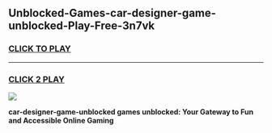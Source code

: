 
## Unblocked-Games-car-designer-game-unblocked-Play-Free-3n7vk
<h3>
<a href="https://premium76.site?title=car-designer-game-unblocked&ref=19M">CLICK TO PLAY</a></h3>
<hr>

<h3>
<a href="https://premium76.site?title=car-designer-game-unblocked&ref=19M">CLICK 2 PLAY</a>
  
</h3>

<a href="https://premium76.site?title=car-designer-game-unblocked&ref=19M"><img src="https://clearcache.store/games.png"></a>


**car-designer-game-unblocked games unblocked: Your Gateway to Fun and Accessible Online Gaming**
